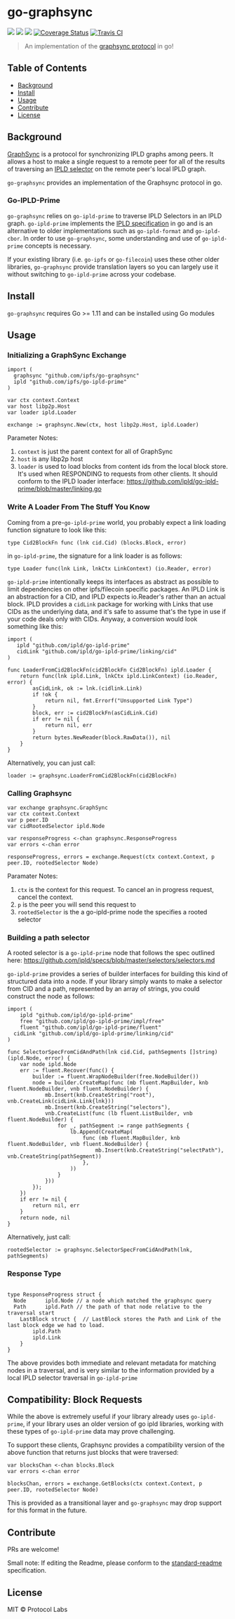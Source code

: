 # go-graphsync

[![](https://img.shields.io/badge/made%20by-Protocol%20Labs-blue.svg?style=flat-square)](http://ipn.io)
[![](https://img.shields.io/badge/project-IPFS-blue.svg?style=flat-square)](http://ipfs.io/)
[![](https://img.shields.io/badge/freenode-%23ipfs-blue.svg?style=flat-square)](http://webchat.freenode.net/?channels=%23ipfs)
[![Coverage Status](https://codecov.io/gh/ipfs/go-bitswap/branch/master/graph/badge.svg)](https://codecov.io/gh/ipfs/go-graphsync/branch/master)
[![Travis CI](https://travis-ci.org/ipfs/go-bitswap.svg?branch=master)](https://travis-ci.org/ipfs/go-graphsync)

> An implementation of the [graphsync protocol](https://github.com/ipld/specs/blob/master/graphsync/graphsync.md) in go!

## Table of Contents

- [Background](#background)
- [Install](#install)
- [Usage](#usage)
- [Contribute](#contribute)
- [License](#license)

## Background

[GraphSync](https://github.com/ipld/specs/blob/master/graphsync/graphsync.md) is a protocol for synchronizing IPLD graphs among peers. It allows a host to make a single request to a remote peer for all of the results of traversing an [IPLD selector](https://github.com/ipld/specs/blob/master/selectors/selectors.md) on the remote peer's local IPLD graph. 

`go-graphsync` provides an implementation of the Graphsync protocol in go.

### Go-IPLD-Prime

`go-graphsync` relies on `go-ipld-prime` to traverse IPLD Selectors in an IPLD graph. `go-ipld-prime` implements the [IPLD specification](https://github.com/ipld/specs) in go and is an alternative to older implementations such as `go-ipld-format` and `go-ipld-cbor`. In order to use `go-graphsync`, some understanding and use of `go-ipld-prime` concepts is necessary. 

If your existing library (i.e. `go-ipfs` or `go-filecoin`) uses these other older libraries, `go-graphsync` provide translation layers so you can largely use it without switching to `go-ipld-prime` across your codebase.

## Install

`go-graphsync` requires Go >= 1.11 and can be installed using Go modules

## Usage

### Initializing a GraphSync Exchange

```golang
import (
  graphsync "github.com/ipfs/go-graphsync"
  ipld "github.com/ipfs/go-ipld-prime"
)

var ctx context.Context
var host libp2p.Host
var loader ipld.Loader

exchange := graphsync.New(ctx, host libp2p.Host, ipld.Loader)
```

Parameter Notes:

1. `context` is just the parent context for all of GraphSync
2. `host` is any libp2p host
2. `loader` is used to load blocks from content ids from the local block store. It's used when RESPONDING to requests from other clients. It should conform to the IPLD loader interface: https://github.com/ipld/go-ipld-prime/blob/master/linking.go

### Write A Loader From The Stuff You Know

Coming from a pre-`go-ipld-prime` world, you probably expect a link loading function signature to look like this:

```golang
type Cid2BlockFn func (lnk cid.Cid) (blocks.Block, error)
```

in `go-ipld-prime`, the signature for a link loader is as follows:

```golang
type Loader func(lnk Link, lnkCtx LinkContext) (io.Reader, error)
```

`go-ipld-prime` intentionally keeps its interfaces as abstract as possible to limit dependencies on other ipfs/filecoin specific packages. An IPLD Link is an abstraction for a CID, and IPLD expects io.Reader's rather than an actual block. IPLD provides a `cidLink` package for working with Links that use CIDs as the underlying data, and it's safe to assume that's the type in use if your code deals only with CIDs. Anyway, a conversion would look something like this:

```golang
import (
   ipld "github.com/ipld/go-ipld-prime"
   cidLink "github.com/ipld/go-ipld-prime/linking/cid"
)

func LoaderFromCid2BlockFn(cid2BlockFn Cid2BlockFn) ipld.Loader {
	return func(lnk ipld.Link, lnkCtx ipld.LinkContext) (io.Reader, error) {
		asCidLink, ok := lnk.(cidlink.Link)
		if !ok {
			return nil, fmt.Errorf("Unsupported Link Type")
		}
		block, err := cid2BlockFn(asCidLink.Cid)
		if err != nil {
			return nil, err
		}
		return bytes.NewReader(block.RawData()), nil
	}
}
```

Alternatively, you can just call:

```golang
loader := graphsync.LoaderFromCid2BlockFn(cid2BlockFn)
```

### Calling Graphsync

```golang
var exchange graphsync.GraphSync
var ctx context.Context
var p peer.ID
var cidRootedSelector ipld.Node

var responseProgress <-chan graphsync.ResponseProgress
var errors <-chan error

responseProgress, errors = exchange.Request(ctx context.Context, p peer.ID, rootedSelector Node)
```

Paramater Notes:
1. `ctx` is the context for this request. To cancel an in progress request, cancel the context.
2. `p` is the peer you will send this request to
3. `rootedSelector` is the a go-ipld-prime node the specifies a rooted selector

### Building a path selector

A rooted selector is a `go-ipld-prime` node that follows the spec outlined here: https://github.com/ipld/specs/blob/master/selectors/selectors.md

`go-ipld-prime` provides a series of builder interfaces for building this kind of structured data into a node. If your library simply wants to make a selector from CID and a path, represented by an array of strings, you could construct the node as follows:

```golang
import (
	ipld "github.com/ipld/go-ipld-prime"
	free "github.com/ipld/go-ipld-prime/impl/free"
	fluent "github.com/ipld/go-ipld-prime/fluent"
  cidLink "github.com/ipld/go-ipld-prime/linking/cid"
)

func SelectorSpecFromCidAndPath(lnk cid.Cid, pathSegments []string) (ipld.Node, error) {
	var node ipld.Node
	err := fluent.Recover(func() {
		builder := fluent.WrapNodeBuilder(free.NodeBuilder())
		node = builder.CreateMap(func (mb fluent.MapBuilder, knb fluent.NodeBuilder, vnb fluent.NodeBuilder) {
			mb.Insert(knb.CreateString("root"), vnb.CreateLink(cidLink.Link{lnk}))
			mb.Insert(knb.CreateString("selectors"), 
			vnb.CreateList(func (lb fluent.ListBuilder, vnb fluent.NodeBuilder) {
				for _, pathSegment := range pathSegments {
					lb.Append(CreateMap(
						func (mb fluent.MapBuilder, knb fluent.NodeBuilder, vnb fluent.NodeBuilder) {
							mb.Insert(knb.CreateString("selectPath"), vnb.CreateString(pathSegment))
						},
					))
				}
			}))
		});
	})
	if err != nil {
		return nil, err
	}
	return node, nil
}
```

Alternatively, just call:

```golang
rootedSelector := graphsync.SelectorSpecFromCidAndPath(lnk, pathSegments)
```

### Response Type

```golang

type ResponseProgress struct {
  Node      ipld.Node // a node which matched the graphsync query
  Path      ipld.Path // the path of that node relative to the traversal start
	LastBlock struct {  // LastBlock stores the Path and Link of the last block edge we had to load. 
		ipld.Path
		ipld.Link
	}
}

```

The above provides both immediate and relevant metadata for matching nodes in a traversal, and is very similar to the information provided by a local IPLD selector traversal in `go-ipld-prime`

## Compatibility: Block Requests

While the above is extremely useful if your library already uses `go-ipld-prime`, if your library uses an older version of go ipld libraries, working with these types of `go-ipld-prime` data may prove challenging.

To support these clients, Graphsync provides a compatibility version of the above function that returns just blocks that were traversed:

```golang
var blocksChan <-chan blocks.Block
var errors <-chan error

blocksChan, errors = exchange.GetBlocks(ctx context.Context, p peer.ID, rootedSelector Node)
```

This is provided as a transitional layer and `go-graphsync` may drop support for this format in the future.

## Contribute

PRs are welcome!

Small note: If editing the Readme, please conform to the [standard-readme](https://github.com/RichardLitt/standard-readme) specification.

## License

MIT © Protocol Labs